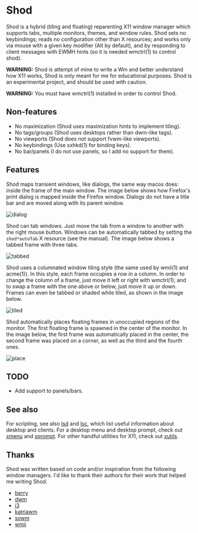 # Shod

Shod is a hybrid (tiling and floating) reparenting X11 window manager
which supports tabs, multiple monitors, themes, and window rules.  Shod
sets no keybindings; reads no configuration other than X resources; and
works only via mouse with a given key modifier (Alt by default), and by
responding to client messages with EWMH hints (so it is needed wmctrl(1)
to control shod).

**WARNING:**
Shod is attempt of mine to write a Wm and better understand how
X11 works, Shod is only meant for me for educational purposes.
Shod is an experimental project, and should be used with caution.

**WARNING:**
You must have wmctrl(1) installed in order to control Shod.

## Non-features

* No maximization (Shod uses maximization hints to implement tiling).
* No tags/groups (Shod uses desktops rather than dwm-like tags).
* No viewports (Shod does not support fvwm-like viewports).
* No keybindings (Use sxhkd(1) for binding keys).
* No bar/panels (I do not use panels, so I add no support for them).

## Features

Shod maps transient windows, like dialogs, the same way macos does:
inside the frame of the main window.  The image below shows how
Firefox's print dialog is mapped inside the Firefox window.  Dialogs
do not have a title bar and are moved along with its parent window.

![dialog](https://user-images.githubusercontent.com/63266536/121970383-d3d39700-cd4c-11eb-8073-50663dcbc571.png)

Shod can tab windows. Just move the tab from a window to another with
the right mouse button.  Windows can be automatically tabbed by
setting the `shod*autoTab` X resource (see the manual).  The image
below shows a tabbed frame with three tabs.

![tabbed](https://user-images.githubusercontent.com/63266536/121970385-d504c400-cd4c-11eb-9795-250e8c236078.png)

Shod uses a columnated window tiling style (the same used by wmii(1)
and acme(1)).  In this style, each frame occupies a row in a column.
In order to change the column of a frame, just move it left or right
with wmctrl(1); and to swap a frame with the one above or below, just
move it up or down.  Frames can even be tabbed or shaded while tiled,
as shown in the image below.

![tiled](https://user-images.githubusercontent.com/63266536/121972792-501ca900-cd52-11eb-8c6c-f9c052d9f416.png)

Shod automatically places floating frames in unoccupied regions of the
monitor.  The first floating frame is spawned in the center of the
monitor.  In the image below, the first frame was automatically placed
in the center, the second frame was placed on a corner, as well as the
third and the fourth ones.

![place](https://user-images.githubusercontent.com/63266536/121972790-4eeb7c00-cd52-11eb-9374-65a9f13675a2.png)

## TODO

* Add support to panels/bars.

## See also

For scripting, see also [lsd] and [lsc], which list useful information
about desktop and clients.  For a desktop menu and desktop prompt, check
out [xmenu] and [xprompt].  For other handful utilities for X11, check
out [xutils].

[lsd]:https://github.com/phillbush/lsd
[lsc]:https://github.com/phillbush/lsc
[xmenu]:https://github.com/phillbush/xmenu
[xprompt]:https://github.com/phillbush/xprompt
[xutils]:https://github.com/phillbush/xutils

## Thanks

Shod was written based on code and/or inspiration from the following
window managers.  I'd like to thank their authors for their work that
helped me writing Shod.

* [berry](https://berrywm.org)
* [dwm](https://dwm.suckless.org)
* [i3](https://i3wm.org)
* [katriawm](https://www.uninformativ.de/git/katriawm/file/README.html)
* [sowm](https://github.com/dylanaraps/sowm)
* [wmii](https://github.com/0intro/wmii)
